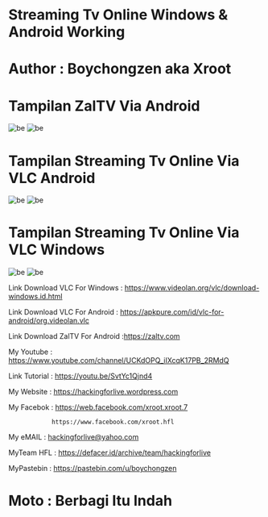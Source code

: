 # Streaming Tv Online Windows & Android Working 

# Author : Boychongzen aka Xroot

# Tampilan ZalTV Via Android
![be](https://raw.githubusercontent.com/boychongzen18/IPTV-M3U-Playlist/master/zaltvandroid.jpg)
![be](https://raw.githubusercontent.com/boychongzen18/IPTV-M3U-Playlist/master/zalTV_aNTV.jpg)
# Tampilan Streaming Tv Online Via VLC Android
![be](https://raw.githubusercontent.com/boychongzen18/IPTV-M3U-Playlist/master/andro.jpg)
![be](https://raw.githubusercontent.com/boychongzen18/IPTV-M3U-Playlist/master/andro1.jpg)
# Tampilan Streaming Tv Online Via VLC Windows 
![be](https://raw.githubusercontent.com/boychongzen18/IPTV-M3U-Playlist/master/list.jpg)
![be](https://raw.githubusercontent.com/boychongzen18/IPTV-M3U-Playlist/master/vlc.jpg)

Link Download VLC For Windows : https://www.videolan.org/vlc/download-windows.id.html

Link Download VLC For Android : https://apkpure.com/id/vlc-for-android/org.videolan.vlc

Link Download ZalTV For Android  :https://zaltv.com

My Youtube    : https://www.youtube.com/channel/UCKdOPQ_iIXcqK17PB_2RMdQ

Link Tutorial : https://youtu.be/SvtYc1Qjnd4

My Website    : https://hackingforlive.wordpress.com

My Facebok    : https://web.facebook.com/xroot.xroot.7

                https://www.facebook.com/xroot.hfl

My eMAIL      : hackingforlive@yahoo.com

MyTeam HFL    : https://defacer.id/archive/team/hackingforlive

MyPastebin     : https://pastebin.com/u/boychongzen

# Moto : Berbagi Itu Indah
